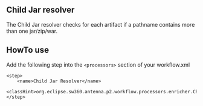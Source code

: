 ## Child Jar resolver
The Child Jar resolver checks for each artifact if a pathname contains more than one jar/zip/war.

## HowTo use
Add the following step into the `<processors>` section of your workflow.xml

```
<step>
    <name>Child Jar Resolver</name>
    <classHint>org.eclipse.sw360.antenna.p2.workflow.processors.enricher.ChildJarResolver</classHint>
</step>
```
